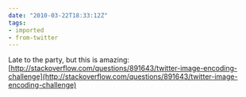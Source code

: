 ```yaml
---
date: "2010-03-22T18:33:12Z"
tags:
- imported
- from-twitter
---
```

Late to the party, but this is amazing: [http://stackoverflow.com/questions/891643/twitter-image-encoding-challenge](http://stackoverflow.com/questions/891643/twitter-image-encoding-challenge)
